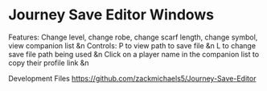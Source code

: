 # Journey Save Editor Windows
Features: Change level, change robe, change scarf length, change symbol, view companion list 
&n
Controls: P to view path to save file
&n
          L to change save file path being used
          &n
          Click on a player name in the companion list to copy their profile link
          &n

Development Files https://github.com/zackmichaels5/Journey-Save-Editor

